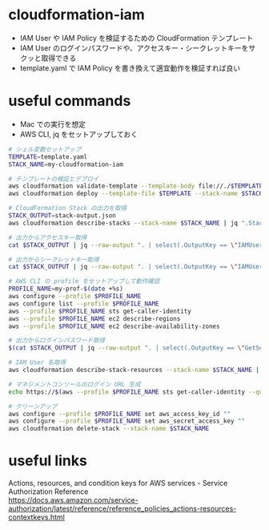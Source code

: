 # cloudformation-iam

- IAM User や IAM Policy を検証するための CloudFormation テンプレート
- IAM User のログインパスワードや、アクセスキー・シークレットキーをサクッと取得できる
- template.yaml で IAM Policy を書き換えて適宜動作を検証すれば良い


# useful commands

- Mac での実行を想定
- AWS CLI, jq をセットアップしておく


```bash
# シェル変数セットアップ
TEMPLATE=template.yaml
STACK_NAME=my-cloudformation-iam

# テンプレートの検証とデプロイ
aws cloudformation validate-template --template-body file://./$TEMPLATE
aws cloudformation deploy --template-file $TEMPLATE --stack-name $STACK_NAME --capabilities CAPABILITY_IAM

# CloudFormation Stack の出力を取得
STACK_OUTPUT=stack-output.json
aws cloudformation describe-stacks --stack-name $STACK_NAME | jq ".Stacks[0].Outputs[]" > $STACK_OUTPUT

# 出力からアクセスキー取得
cat $STACK_OUTPUT | jq --raw-output ". | select(.OutputKey == \"IAMUserAccessKey\") | .OutputValue"

# 出力からシークレットキー取得
cat $STACK_OUTPUT | jq --raw-output ". | select(.OutputKey == \"IAMUserSecretKey\") | .OutputValue"

# AWS CLI の profile をセットアップして動作確認
PROFILE_NAME=my-prof-$(date +%s)
aws configure --profile $PROFILE_NAME
aws configure list --profile $PROFILE_NAME
aws --profile $PROFILE_NAME sts get-caller-identity
aws --profile $PROFILE_NAME ec2 describe-regions
aws --profile $PROFILE_NAME ec2 describe-availability-zones

# 出力からログインパスワード取得
$(cat $STACK_OUTPUT | jq --raw-output ". | select(.OutputKey == \"GetSecretValueByCLI\") | .OutputValue") | jq --raw-output "fromjson | .password"

# IAM User 名取得
aws cloudformation describe-stack-resources --stack-name $STACK_NAME | jq --raw-output ".StackResources[] | select(.ResourceType == \"AWS::IAM::User\") | .PhysicalResourceId"

# マネジメントコンソールのログイン URL 生成
echo https://$(aws --profile $PROFILE_NAME sts get-caller-identity --query "Account" --output text).signin.aws.amazon.com/console

# クリーンアップ
aws configure --profile $PROFILE_NAME set aws_access_key_id ""
aws configure --profile $PROFILE_NAME set aws_secret_access_key ""
aws cloudformation delete-stack --stack-name $STACK_NAME
```


# useful links

Actions, resources, and condition keys for AWS services - Service Authorization Reference  
https://docs.aws.amazon.com/service-authorization/latest/reference/reference_policies_actions-resources-contextkeys.html